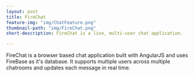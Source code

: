 ```yaml
---
layout: post
title: FireChat
feature-img: "img/ChatFeature.png"
thumbnail-path: "img/FireChat.png"
short-description: FireChat is a live, multi-user chat application.

---
```

FireChat is a browser based chat application built with AngularJS and uses FireBase as it's database. It supports multiple users across multiple chatrooms and updates each message in real time.
